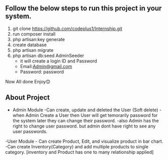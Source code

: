 
## Follow the below steps to run this project in your system.


1. git clone https://github.com/codeplus1/Internship.git
2. run composer install
3. php artisan:key generate
4. create database
5. php artisan migrate
6. php artisan db:seed AdminSeeder
     - it will create a login ID and Password
     - Email:Admin@gmail.com
     - Password: password

Now All done Enjoy😊

## About Project
- Admin Module
   -Can create, update and deleted the User (Soft delete)
     -when Admin Create a User then User will get temorarily password for the system later they can change their password.
     -also Admin has the right to change user password. but admin dont have right to see any user passwords.
  
-User Module
    - Can create Product, Edit, and visualize product in bar chart.
    -Can create Inventory(Category) and add multiple products to single category. 
    [inventory and Product has one to many relationship applied]
